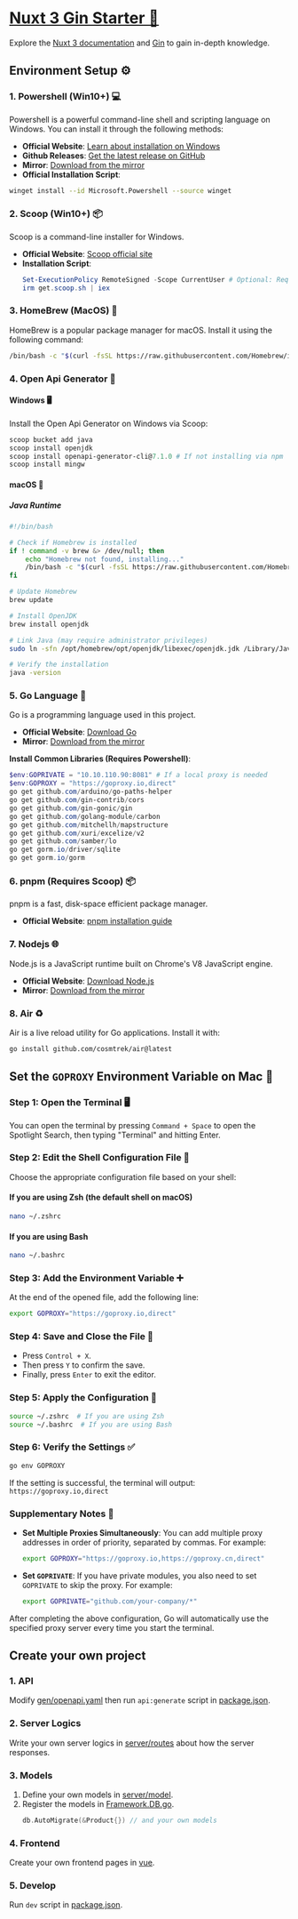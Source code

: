 # [Nuxt 3 Gin Starter 🚀](https://github.com/RapboyGao/nuxt3-gin-starter.git)

Explore the [Nuxt 3 documentation](https://nuxt.com/docs/getting-started/introduction) and [Gin](https://gin-gonic.com) to gain in-depth knowledge.

## Environment Setup ⚙️

### 1. Powershell (Win10+) 💻

Powershell is a powerful command-line shell and scripting language on Windows. You can install it through the following methods:

- **Official Website**: [Learn about installation on Windows](https://learn.microsoft.com/zh-cn/powershell/scripting/install/installing-powershell-on-windows)
- **Github Releases**: [Get the latest release on GitHub](https://github.com/PowerShell/PowerShell/releases)
- **Mirror**: [Download from the mirror](https://sourceforge.net/projects/powershell.mirror/files/)
- **Official Installation Script**:

```sh
winget install --id Microsoft.Powershell --source winget
```

### 2. Scoop (Win10+) 📦

Scoop is a command-line installer for Windows.

- **Official Website**: [Scoop official site](https://scoop.sh/)
- **Installation Script**:
  ```powershell
  Set-ExecutionPolicy RemoteSigned -Scope CurrentUser # Optional: Required to run a remote script for the first time
  irm get.scoop.sh | iex
  ```

### 3. HomeBrew (MacOS) 🍎

HomeBrew is a popular package manager for macOS. Install it using the following command:

```sh
/bin/bash -c "$(curl -fsSL https://raw.githubusercontent.com/Homebrew/install/HEAD/install.sh)"
```

### 4. Open Api Generator 🔄

#### Windows 🖥️

Install the Open Api Generator on Windows via Scoop:

```powershell
scoop bucket add java
scoop install openjdk
scoop install openapi-generator-cli@7.1.0 # If not installing via npm
scoop install mingw
```

#### macOS 🍎

##### Java Runtime

```sh
#!/bin/bash

# Check if Homebrew is installed
if ! command -v brew &> /dev/null; then
    echo "Homebrew not found, installing..."
    /bin/bash -c "$(curl -fsSL https://raw.githubusercontent.com/Homebrew/install/HEAD/install.sh)"
fi

# Update Homebrew
brew update

# Install OpenJDK
brew install openjdk

# Link Java (may require administrator privileges)
sudo ln -sfn /opt/homebrew/opt/openjdk/libexec/openjdk.jdk /Library/Java/JavaVirtualMachines/openjdk.jdk

# Verify the installation
java -version
```

### 5. Go Language 🐹

Go is a programming language used in this project.

- **Official Website**: [Download Go](https://go.dev/dl/)
- **Mirror**: [Download from the mirror](https://studygolang.com/dl)

**Install Common Libraries (Requires Powershell)**:

```powershell
$env:GOPRIVATE = "10.10.110.90:8081" # If a local proxy is needed
$env:GOPROXY = "https://goproxy.io,direct"
go get github.com/arduino/go-paths-helper
go get github.com/gin-contrib/cors
go get github.com/gin-gonic/gin
go get github.com/golang-module/carbon
go get github.com/mitchellh/mapstructure
go get github.com/xuri/excelize/v2
go get github.com/samber/lo
go get gorm.io/driver/sqlite
go get gorm.io/gorm
```

### 6. pnpm (Requires Scoop) 📦

pnpm is a fast, disk-space efficient package manager.

- **Official Website**: [pnpm installation guide](https://www.pnpm.cn/installation)

### 7. Nodejs 🌐

Node.js is a JavaScript runtime built on Chrome's V8 JavaScript engine.

- **Official Website**: [Download Node.js](https://nodejs.org)
- **Mirror**: [Download from the mirror](https://registry.npmmirror.com/binary.html?path=node/v18.13.0/)

### 8. Air ♻️

Air is a live reload utility for Go applications. Install it with:

```sh
go install github.com/cosmtrek/air@latest
```

## Set the `GOPROXY` Environment Variable on Mac 🔧

### Step 1: Open the Terminal 🖥️

You can open the terminal by pressing `Command + Space` to open the Spotlight Search, then typing "Terminal" and hitting Enter.

### Step 2: Edit the Shell Configuration File 📝

Choose the appropriate configuration file based on your shell:

#### If you are using Zsh (the default shell on macOS)

```bash
nano ~/.zshrc
```

#### If you are using Bash

```bash
nano ~/.bashrc
```

### Step 3: Add the Environment Variable ➕

At the end of the opened file, add the following line:

```bash
export GOPROXY="https://goproxy.io,direct"
```

### Step 4: Save and Close the File 💾

- Press `Control + X`.
- Then press `Y` to confirm the save.
- Finally, press `Enter` to exit the editor.

### Step 5: Apply the Configuration 🔄

```bash
source ~/.zshrc  # If you are using Zsh
source ~/.bashrc  # If you are using Bash
```

### Step 6: Verify the Settings ✅

```bash
go env GOPROXY
```

If the setting is successful, the terminal will output: `https://goproxy.io,direct`

### Supplementary Notes 📌

- **Set Multiple Proxies Simultaneously**: You can add multiple proxy addresses in order of priority, separated by commas. For example:
  ```bash
  export GOPROXY="https://goproxy.io,https://goproxy.cn,direct"
  ```
- **Set `GOPRIVATE`**: If you have private modules, you also need to set `GOPRIVATE` to skip the proxy. For example:
  ```bash
  export GOPRIVATE="github.com/your-company/*"
  ```

After completing the above configuration, Go will automatically use the specified proxy server every time you start the terminal.

## Create your own project

### 1. API

Modify [gen/openapi.yaml](gen/openapi.yaml) then run `api:generate` script in [package.json](package.json).

### 2. Server Logics

Write your own server logics in [server/routes](server/routes/Framework.Handlers.go) about how the server responses.

### 3. Models

1. Define your own models in [server/model](server/model/Framework.Example.Product.go).
2. Register the models in [Framework.DB.go](server/model/Framework.DB.go).
   ```go
   db.AutoMigrate(&Product{}) // and your own models
   ```

### 4. Frontend

Create your own frontend pages in [vue](vue/pages/index.vue).

### 5. Develop

Run `dev` script in [package.json](package.json).
